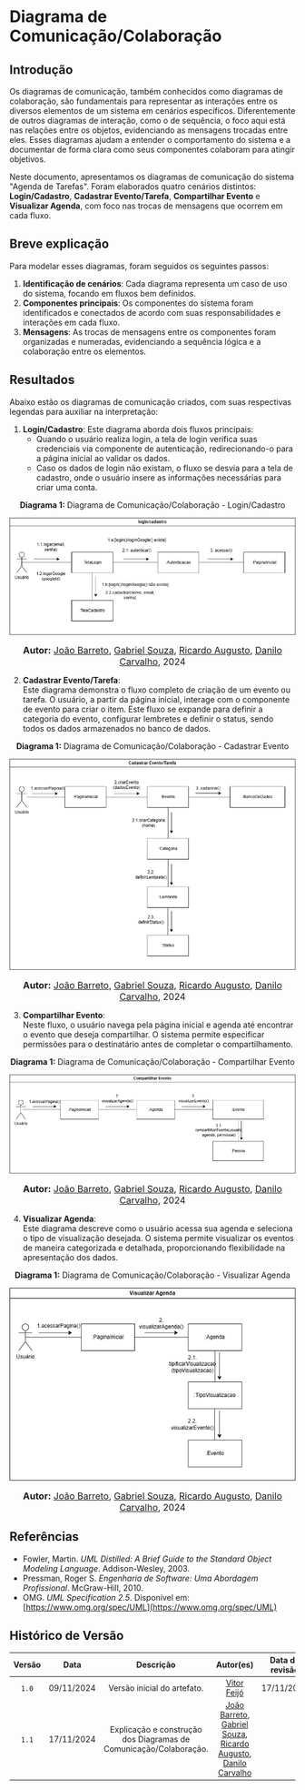 # Diagrama de Comunicação/Colaboração

## Introdução

Os diagramas de comunicação, também conhecidos como diagramas de colaboração, são fundamentais para representar as interações entre os diversos elementos de um sistema em cenários específicos. Diferentemente de outros diagramas de interação, como o de sequência, o foco aqui está nas relações entre os objetos, evidenciando as mensagens trocadas entre eles. Esses diagramas ajudam a entender o comportamento do sistema e a documentar de forma clara como seus componentes colaboram para atingir objetivos.

Neste documento, apresentamos os diagramas de comunicação do sistema "Agenda de Tarefas". Foram elaborados quatro cenários distintos: **Login/Cadastro**, **Cadastrar Evento/Tarefa**, **Compartilhar Evento** e **Visualizar Agenda**, com foco nas trocas de mensagens que ocorrem em cada fluxo.

## Breve explicação

Para modelar esses diagramas, foram seguidos os seguintes passos:

1. **Identificação de cenários**: Cada diagrama representa um caso de uso do sistema, focando em fluxos bem definidos.
2. **Componentes principais**: Os componentes do sistema foram identificados e conectados de acordo com suas responsabilidades e interações em cada fluxo.
3. **Mensagens**: As trocas de mensagens entre os componentes foram organizadas e numeradas, evidenciando a sequência lógica e a colaboração entre os elementos.

## Resultados

Abaixo estão os diagramas de comunicação criados, com suas respectivas legendas para auxiliar na interpretação:

1. **Login/Cadastro**:  Este diagrama aborda dois fluxos principais:
    - Quando o usuário realiza login, a tela de login verifica suas credenciais via componente de autenticação, redirecionando-o para a página inicial ao validar os dados.
    - Caso os dados de login não existam, o fluxo se desvia para a tela de cadastro, onde o usuário insere as informações necessárias para criar uma conta.

<p align="center" > <strong> Diagrama 1:</Strong> Diagrama de Comunicação/Colaboração - Login/Cadastro</font> <gitbr></p>
<center>

![Diagrama de Colaboração - Login/Cadastro](DiagramaColaboracao-LoginCadastro.jpg)

</center>

<font size="3"><p style="text-align: center"><b>Autor:</b> [João Barreto](https://github.com/JoaoBarreto03), [Gabriel Souza](https://github.com/GabrielMS00), [Ricardo Augusto](https://github.com/avmricardo), [Danilo Carvalho](https://github.com/Danilo-Carvalho-Antunes), 2024</p></font>

2. **Cadastrar Evento/Tarefa**:  
   Este diagrama demonstra o fluxo completo de criação de um evento ou tarefa. O usuário, a partir da página inicial, interage com o componente de evento para criar o item. Este fluxo se expande para definir a categoria do evento, configurar lembretes e definir o status, sendo todos os dados armazenados no banco de dados.

<p align="center" > <strong> Diagrama 1:</Strong> Diagrama de Comunicação/Colaboração - Cadastrar Evento</font> <gitbr></p>
<center>

![Diagrama de Colaboração - CadastrarEvento](DiagramaColaboracao-CadastrarEvento.jpg)

</center>

<font size="3"><p style="text-align: center"><b>Autor:</b> [João Barreto](https://github.com/JoaoBarreto03), [Gabriel Souza](https://github.com/GabrielMS00), [Ricardo Augusto](https://github.com/avmricardo), [Danilo Carvalho](https://github.com/Danilo-Carvalho-Antunes), 2024</p></font>

3. **Compartilhar Evento**:  
   Neste fluxo, o usuário navega pela página inicial e agenda até encontrar o evento que deseja compartilhar. O sistema permite especificar permissões para o destinatário antes de completar o compartilhamento.

<p align="center" > <strong> Diagrama 1:</Strong> Diagrama de Comunicação/Colaboração - Compartilhar Evento</font> <gitbr></p>
<center>

![Diagrama de Colaboração - Compartilhar Evento](DiagramaColaboracao-CompartilharEvento.jpg)

</center>

<font size="3"><p style="text-align: center"><b>Autor:</b> [João Barreto](https://github.com/JoaoBarreto03), [Gabriel Souza](https://github.com/GabrielMS00), [Ricardo Augusto](https://github.com/avmricardo), [Danilo Carvalho](https://github.com/Danilo-Carvalho-Antunes), 2024</p></font>

4. **Visualizar Agenda**:  
   Este diagrama descreve como o usuário acessa sua agenda e seleciona o tipo de visualização desejada. O sistema permite visualizar os eventos de maneira categorizada e detalhada, proporcionando flexibilidade na apresentação dos dados.

<p align="center" > <strong> Diagrama 1:</Strong> Diagrama de Comunicação/Colaboração - Visualizar Agenda</font> <gitbr></p>

<center>

![Diagrama de Colaboração - Visualizar Agenda](DiagramaColaboracao-VisualizarAgenda.jpg)

</center>

<font size="3"><p style="text-align: center"><b>Autor:</b> [João Barreto](https://github.com/JoaoBarreto03), [Gabriel Souza](https://github.com/GabrielMS00), [Ricardo Augusto](https://github.com/avmricardo), [Danilo Carvalho](https://github.com/Danilo-Carvalho-Antunes), 2024</p></font>



## Referências

- Fowler, Martin. *UML Distilled: A Brief Guide to the Standard Object Modeling Language*. Addison-Wesley, 2003.
- Pressman, Roger S. *Engenharia de Software: Uma Abordagem Profissional*. McGraw-Hill, 2010.
- OMG. *UML Specification 2.5*. Disponível em: [https://www.omg.org/spec/UML](https://www.omg.org/spec/UML)

## Histórico de Versão

| Versão | Data | Descrição | Autor(es) | Data de revisão | Revisor(es) |
| :-: | :-: | :-: | :-: | :-: | :-: |
| `1.0` | 09/11/2024  | Versão inicial do artefato. | [Vitor Feijó](https://github.com/vitorfleonardo) | 17/11/2024 | [João Barreto](https://github.com/JoaoBarreto03) |
| `1.1` | 17/11/2024  | Explicação e construção dos Diagramas de Comunicação/Colaboração. | [João Barreto](https://github.com/JoaoBarreto03), [Gabriel Souza](https://github.com/GabrielMS00), [Ricardo Augusto](https://github.com/avmricardo), [Danilo Carvalho](https://github.com/Danilo-Carvalho-Antunes) | | |

